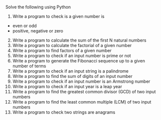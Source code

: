 Solve the following using Python

1. Write a program to check is a given number is
  - even or odd
  - positive, negative or zero
2. Write a program to calculate the sum of the first N natural numbers
3. Write a program to calculate the factorial of a given number
4. Write a program to find factors of a given number
5. Write a program to check if an input number is prime or not
6. Write a program to generate the Fibonacci sequence up to a given number of terms
7. Write a program to check if an input string is a palindrome
8. Write a program to find the sum of digits of an input number
9. Write a program to check if an input number is an Armstrong number
10. Write a program to check if an input year is a leap year
11. Write a program to find the greatest common divisor (GCD) of two input numbers
12. Write a program to find the least common multiple (LCM) of two input numbers
13. Write a program to check two strings are anagrams
